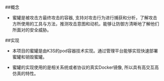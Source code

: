 ##概念
* 蜜罐是被攻击方最终攻击的容器, 支持对攻击行为进行捕获和分析，了解攻击方所使用的工具与方法，推测攻击意图和动机，能够让防御方清晰地了解他们所面对的安全威胁。


##实现
* 本项目的蜜罐是由K3S的pod容器技术实现。通过管理平台能够实现快速部署蜜罐和销毁蜜罐。

* 蜜罐的实现使用的是相关系统或者协议的真实Docker镜像, 所以具有高交互高仿真的特性。
